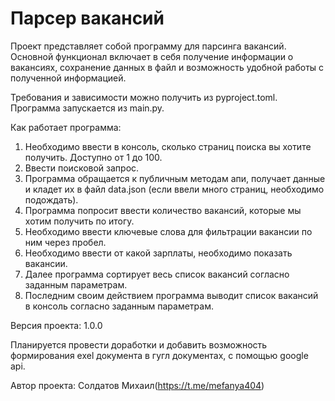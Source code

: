 # Парсер вакансий

Проект представляет собой программу для парсинга вакансий. Основной функционал включает в
себя получение информации о вакансиях, сохранение данных в файл и возможность удобной работы с полученной информацией.

Требования и зависимости можно получить из pyproject.toml. Программа запускается из main.py.

Как работает программа:

1. Необходимо ввести в консоль, сколько страниц поиска вы хотите получить. Доступно от 1 до 100.
2. Ввести поисковой запрос.
3. Программа обращается к публичным методам апи, получает данные и кладет их в файл data.json (если ввели много страниц, необходимо подождать).
4. Программа попросит ввести количество вакансий, которые мы хотим получить по итогу.
5. Необходимо ввести ключевые слова для фильтрации вакансии по ним через пробел.
6. Необходимо ввести от какой зарплаты, необходимо показать вакансии.
7. Далее программа сортирует весь список вакансий согласно заданным параметрам.
8. Последним своим действием программа выводит список вакансий в консоль согласно заданным параметрам.


Версия проекта: 1.0.0

Планируется провести доработки и добавить возможность формирования exel документа в гугл документах, с помощью google api.

Автор проекта: Солдатов Михаил(https://t.me/mefanya404)